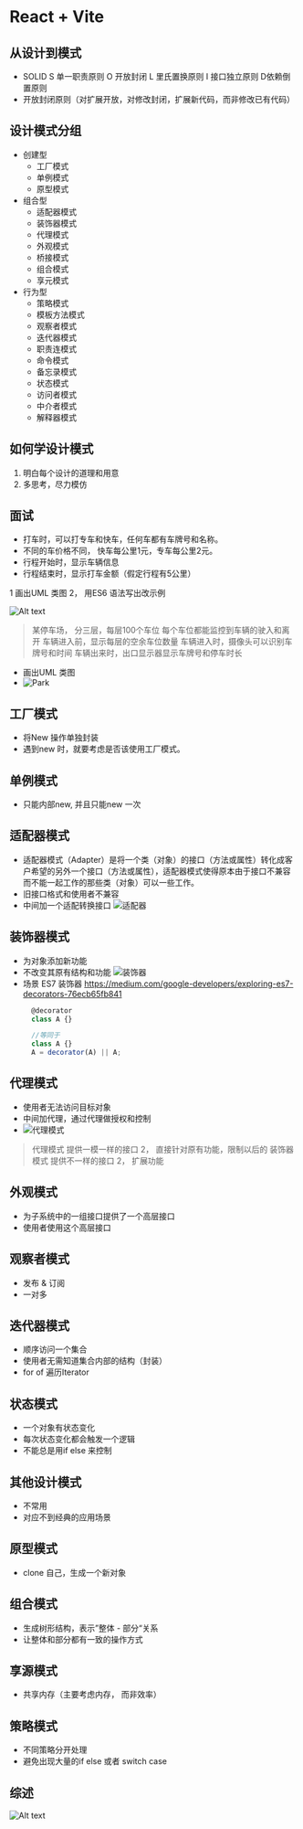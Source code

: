 # React + Vite

## 从设计到模式
  - SOLID  S 单一职责原则 O 开放封闭 L 里氏置换原则 I 接口独立原则 D依赖倒置原则
  - 开放封闭原则（对扩展开放，对修改封闭，扩展新代码，而非修改已有代码）
## 设计模式分组 
  - 创建型 
    - 工厂模式
    - 单例模式
    - 原型模式
  - 组合型
    - 适配器模式
    - 装饰器模式
    - 代理模式
    - 外观模式
    - 桥接模式
    - 组合模式
    - 享元模式
  - 行为型
    - 策略模式
    - 模板方法模式
    - 观察者模式
    - 迭代器模式
    - 职责连模式
    - 命令模式
    - 备忘录模式
    - 状态模式
    - 访问者模式
    - 中介者模式
    - 解释器模式
## 如何学设计模式
1. 明白每个设计的道理和用意
2. 多思考，尽力模仿
   

## 面试
- 打车时，可以打专车和快车，任何车都有车牌号和名称。
- 不同的车价格不同， 快车每公里1元，专车每公里2元。
- 行程开始时，显示车辆信息
- 行程结束时，显示打车金额（假定行程有5公里）

1 画出UML 类图
2， 用ES6 语法写出改示例

![Alt text](image.png)

> 某停车场， 分三层，每层100个车位
> 每个车位都能监控到车辆的驶入和离开
> 车辆进入前，显示每层的空余车位数量
> 车辆进入时，摄像头可以识别车牌号和时间
> 车辆出来时，出口显示器显示车牌号和停车时长
- 画出UML 类图
- ![Park](image-1.png)


## 工厂模式
- 将New 操作单独封装
- 遇到new 时，就要考虑是否该使用工厂模式。
## 单例模式
- 只能内部new, 并且只能new 一次
## 适配器模式 
- 适配器模式（Adapter）是将一个类（对象）的接口（方法或属性）转化成客户希望的另外一个接口（方法或属性），适配器模式使得原本由于接口不兼容而不能一起工作的那些类（对象）可以一些工作。
- 旧接口格式和使用者不兼容
- 中间加一个适配转换接口
![适配器](image-2.png)

## 装饰器模式
- 为对象添加新功能
- 不改变其原有结构和功能 
![装饰器](image-3.png)
- 场景 ES7 装饰器  https://medium.com/google-developers/exploring-es7-decorators-76ecb65fb841
  ```js
    @decorator
    class A {}

    //等同于
    class A {}
    A = decorator(A) || A;

  ```
## 代理模式
- 使用者无法访问目标对象
- 中间加代理，通过代理做授权和控制
- ![代理模式](image-4.png)

> 代理模式 提供一模一样的接口  2， 直接针对原有功能，限制以后的
> 装饰器模式 提供不一样的接口  2， 扩展功能
>

## 外观模式
- 为子系统中的一组接口提供了一个高层接口
- 使用者使用这个高层接口

## 观察者模式
- 发布 & 订阅
- 一对多
## 迭代器模式
- 顺序访问一个集合
- 使用者无需知道集合内部的结构（封装）
- for of 遍历Iterator

## 状态模式
- 一个对象有状态变化
- 每次状态变化都会触发一个逻辑
- 不能总是用if else 来控制

## 其他设计模式
- 不常用
- 对应不到经典的应用场景

## 原型模式
- clone 自己，生成一个新对象

## 组合模式
- 生成树形结构，表示”整体 - 部分“关系
- 让整体和部分都有一致的操作方式

## 享源模式
- 共享内存（主要考虑内存， 而非效率）


## 策略模式
- 不同策略分开处理
- 避免出现大量的if else 或者 switch case


## 综述
![Alt text](image-5.png)